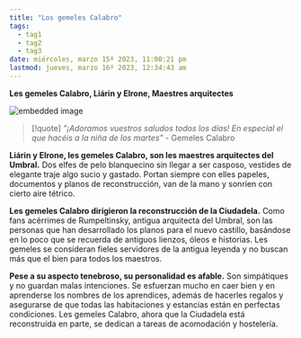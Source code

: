 ```yaml
---
title: "Los gemeles Calabro" 
tags:
  - tag1
  - tag2
  - tag3
date: miércoles, marzo 15º 2023, 11:00:21 pm
lastmod: jueves, marzo 16º 2023, 12:34:43 am
---
```


**Les gemeles Calabro, Liárin y Elrone, Maestres arquitectes**

![embedded image](https://assets.legendkeeper.com/757d7321-5d84-4d49-a0c7-094b52564021.png "Attachment")

> [!quote]
> _"¡Adoramos vuestros saludos todos los días! En especial el que hacéis a la niña de los martes"_
> \- Gemeles Calabro

**Liárin y Elrone, les gemeles Calabro, son les maestres arquitectes del Umbral.** Dos elfes de pelo blanquecino sin llegar a ser casposo, vestides de elegante traje algo sucio y gastado. Portan siempre con elles papeles, documentos y planos de reconstrucción, van de la mano y sonríen con cierto aire tétrico.

**Les gemeles Calabro dirigieron la reconstrucción de la Ciudadela.** Como fans acérrimes de Rumpeltinsky, antigua arquitecta del Umbral, son las personas que han desarrollado los planos para el nuevo castillo, basándose en lo poco que se recuerda de antiguos lienzos, óleos e historias. Les gemeles se consideran fieles servidores de la antigua leyenda y no buscan más que el bien para todos los maestros.

**Pese a su aspecto tenebroso, su personalidad es afable.** Son simpátiques y no guardan malas intenciones. Se esfuerzan mucho en caer bien y en aprenderse los nombres de los aprendices, además de hacerles regalos y asegurarse de que todas las habitaciones y estancias están en perfectas condiciones. Les gemeles Calabro, ahora que la Ciudadela está reconstruída en parte, se dedican a tareas de acomodación y hostelería.